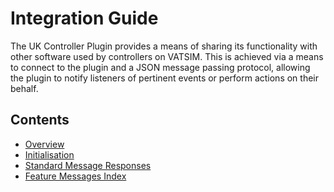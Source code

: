 # Integration Guide

The UK Controller Plugin provides a means of sharing its functionality with other software used by controllers on
VATSIM. This is achieved via a means to connect to the plugin and a JSON message passing protocol, allowing the plugin
to notify listeners of pertinent events or perform actions on their behalf.

## Contents

- [Overview](Overview/Overview.md)
- [Initialisation](Initialisation/Initialisation.md)
- [Standard Message Responses](Responses/StandardResponses.md)
- [Feature Messages Index](Features/Index.md)
